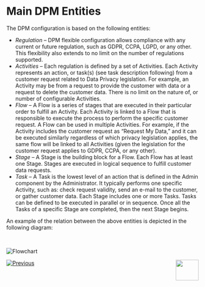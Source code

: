 # Main DPM Entities

The DPM configuration is based on the following entities: 

- <i>Regulation</i> – DPM flexible configuration allows compliance with any current or future regulation, such as GDPR, CCPA, LGPD, or any other. This flexibility also extends to no limit on the number of regulations supported.  
- <i>Activities</i> – Each regulation is defined by a set of Activities. Each Activity represents an action, or task(s) (see task description following) from a customer request related to Data Privacy legislation. For example, an Activity may be from a request to provide the customer with data or a request to delete the customer data. There is no limit on the nature of, or number of configurable Activities. 
- <i>Flow</i> – A Flow is a series of stages that are executed in their particular order to fulfill an Activity. Each Activity is linked to a Flow that is responsible to execute the process to perform the  specific customer request. A Flow can be used in multiple Activities. For example, if the Activity includes the customer request as “Request My Data,” and it can be executed similarly regardless of which privacy legislation applies, the same flow will be linked to all Activities (given the legislation for the customer request applies to GDPR, CCPA, or any other).
- <i>Stage</i> – A Stage is the building block for a Flow. Each Flow has at least one Stage. Stages are executed in logical sequence to fulfill customer data requests. 
- <i>Task</i> – A Task is the lowest level of an action that is defined in the Admin component by the Administrator. It typically performs one specific Activity, such as: check request validity, send an e-mail to the customer, or gather customer data. Each Stage includes one or more Tasks. Tasks can be defined to be executed in parallel or in sequence. Once all the Tasks of a specific Stage are completed, then the next Stage begins.

An example of the relation between the above entities is depicted in the following diagram: 

​                

![Flowchart](/articles/DPM/images/entities.png)





[![Previous](/articles/DPM/images/Previous.png)](/articles/DPM/01_DPM_Overview/02_DPM_Overview.md)[<img align="right" width="60" height="54" src="/articles/DPM/images/Next.png">](/articles/DPM/01_DPM_Overview/README.md)
